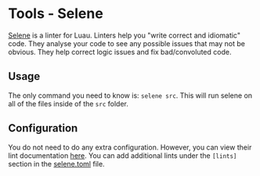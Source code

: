 # Tools - Selene

[Selene](https://kampfkarren.github.io/selene/) is a linter for Luau. Linters help you "write correct and idiomatic" code. They analyse your code to see any possible issues that may not be obvious. They help correct logic issues and fix bad/convoluted code.

## Usage

The only command you need to know is: `selene src`. This will run selene on all of the files inside of the `src` folder.

## Configuration

You do not need to do any extra configuration. However, you can view their lint documentation [here](https://kampfkarren.github.io/selene/lints/index.html). You can add additional lints under the `[lints]` section in the [selene.toml](https://github.com/rocult/script-template/blob/main/selene.toml) file.
